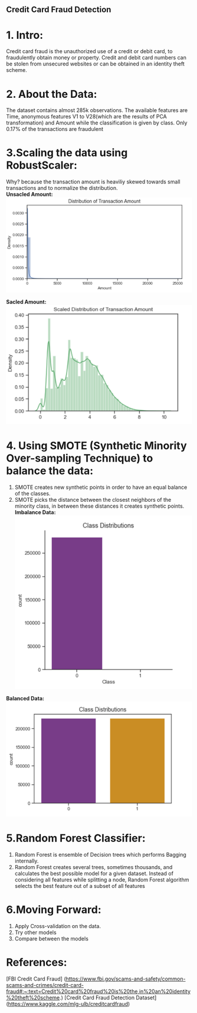 ## Credit Card Fraud Detection
# 1. Intro:
Credit card fraud is the unauthorized use of a credit or debit card, to fraudulently obtain money or property. Credit and debit card numbers can be stolen from unsecured websites or can be obtained in an identity theft scheme.
# 2. About the Data:
The dataset contains almost 285k observations. The available features are Time, anonymous features V1 to V28(which are the results of PCA transformation) and Amount while the classification is given by class. Only 0.17% of the transactions are fraudulent
# 3.Scaling the data using RobustScaler:
Why? because the transaction amount is heaviliy skewed towards small transactions and to normalize the distribution.\
**Unsacled Amount:**\
![Unsacled Amount](https://github.com/ZiyadAlmatrafi/Data-science/blob/master/FinalProject/unsacledAmount.PNG)

**Sacled Amount:**\
![Sacled Amount](https://github.com/ZiyadAlmatrafi/Data-science/blob/master/FinalProject/scalcedAmount.PNG)

# 4. Using SMOTE (Synthetic Minority Over-sampling Technique) to balance the data:
1. SMOTE creates new synthetic points in order to have an equal balance of the classes.
2. SMOTE picks the distance between the closest neighbors of the minority class, in between these distances it creates synthetic points.
**Imbalance Data:**\
![Unsacled Amount](https://github.com/ZiyadAlmatrafi/Data-science/blob/master/FinalProject/imbalance.PNG)

**Balanced Data:**\
![Sacled Amount](https://github.com/ZiyadAlmatrafi/Data-science/blob/master/FinalProject/balanced.PNG)

# 5.Random Forest Classifier:
1. Random Forest is ensemble of Decision trees which performs Bagging internally. 
2. Random Forest creates several trees, sometimes thousands, and calculates the best possible model for a given dataset. Instead of considering all features while splitting a node, Random Forest algorithm selects the best feature out of a subset of all features

# 6.Moving Forward:
1. Apply Cross-validation on the data.
2. Try other models
3. Compare between the models

# References:
[FBI Credit Card Fraud] (https://www.fbi.gov/scams-and-safety/common-scams-and-crimes/credit-card-fraud#:~:text=Credit%20card%20fraud%20is%20the,in%20an%20identity%20theft%20scheme.)
[Credit Card Fraud Detection Dataset] (https://www.kaggle.com/mlg-ulb/creditcardfraud)



